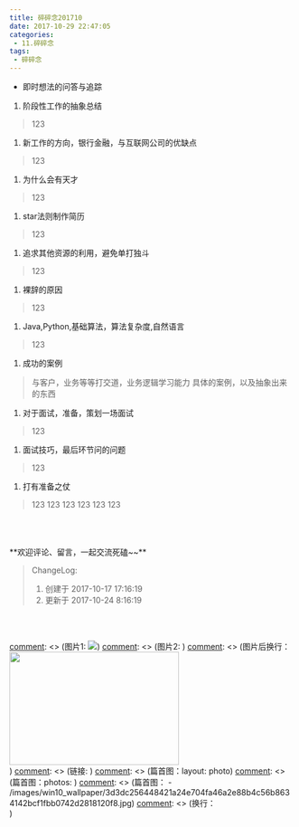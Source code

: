 ```yaml
---
title: 碎碎念201710
date: 2017-10-29 22:47:05
categories:
 - 11.碎碎念
tags:
 - 碎碎念
---
```


* 即时想法的问答与追踪
<!--more-->


1. 阶段性工作的抽象总结
> 123
1. 新工作的方向，银行金融，与互联网公司的优缺点
> 123
1. 为什么会有天才
> 123
1. star法则制作简历
> 123
1. 追求其他资源的利用，避免单打独斗
> 123
1. 裸辞的原因
> 123
1. Java,Python,基础算法，算法复杂度,自然语言
> 123
1. 成功的案例
> 与客户，业务等等打交道，业务逻辑学习能力
> 具体的案例，以及抽象出来的东西
1. 对于面试，准备，策划一场面试
> 123
1. 面试技巧，最后环节问的问题
> 123
1. 打有准备之仗
> 123
> 123
> 123
> 123
> 123
> 123



<br/>
<br/>
<br/>
**欢迎评论、留言，一起交流死磕~~**

> ChangeLog:
> 1. 创建于 2017-10-17 17:16:19
> 2. 更新于 2017-10-24 8:16:19

<br/>
<br/>

[comment]: <> (这是注释)
[comment]: <> (*斜体*)
[comment]: <> (**粗体**)
[comment]: <> (图片1: ![](url))
[comment]: <> (图片2:  <img src="./xxx.png" width = "300" height = "200" alt="" align=left />)
[comment]: <> (图片后换行：<div style="clear:both;"/> )
[comment]: <> (链接: [](url))
[comment]: <> (篇首图：layout: photo)
[comment]: <> (篇首图：photos: )
[comment]: <> (篇首图： - /images/win10_wallpaper/3d3dc256448421a24e704fa46a2e88b4c56b8634142bcf1fbb0742d2818120f8.jpg)
[comment]: <> (换行：<br/>)
